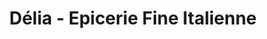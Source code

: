 ---
title: "Délia - Epicerie Fine Italienne"
url: /montcuq-en-quercy-blanc/delia-epicerie-fine-italienne/
shop: charcuterie
---